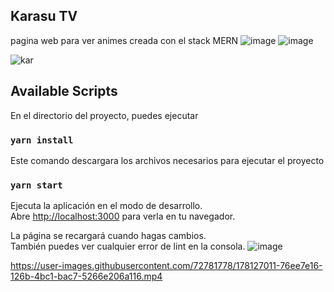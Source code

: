## Karasu TV
pagina web para ver animes creada con el stack MERN
![image](https://user-images.githubusercontent.com/72781778/175749865-f577e69d-ef35-4a65-b60a-88690d2583b4.png)
![image](https://user-images.githubusercontent.com/72781778/180126940-cf484d7e-03be-423c-ac14-c5b098250470.png)

![kar](https://user-images.githubusercontent.com/72781778/180122389-3f8b4481-c382-4fc9-85f7-fee7953a6bce.png)

## Available Scripts


En el directorio del proyecto, puedes ejecutar
### `yarn install`

Este comando descargara los archivos necesarios para ejecutar el proyecto

### `yarn start`

Ejecuta la aplicación en el modo de desarrollo.\
Abre [http://localhost:3000](http://localhost:3000) para verla en tu navegador.

La página se recargará cuando hagas cambios.\
También puedes ver cualquier error de lint en la consola.
![image](https://user-images.githubusercontent.com/72781778/175756132-7ea744a8-00c1-4002-83b7-0c3d4b16a831.png)



https://user-images.githubusercontent.com/72781778/178127011-76ee7e16-126b-4bc1-bac7-5266e206a116.mp4
